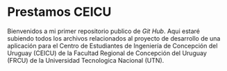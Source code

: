# Prestamos CEICU

Bienvenidos a mi primer repositorio publico de *Git Hub*. Aqui estaré subiendo todos los archivos relacionados al proyecto de desarrollo
de una aplicación para el Centro de Estudiantes de Ingeniería de Concepción del Uruguay (CEICU) de la Facultad Regional de Concepción del Uruguay (FRCU)
de la Universidad Tecnologica Nacional (UTN).